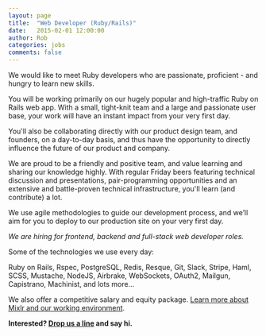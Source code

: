 ```yaml
---
layout: page
title:  "Web Developer (Ruby/Rails)"
date:   2015-02-01 12:00:00
author: Rob
categories: jobs
comments: false
---
```


We would like to meet Ruby developers who are passionate, proficient - and hungry to learn new skills.

You will be working primarily on our hugely popular and high-traffic Ruby on Rails web app. With a small, tight-knit team and a large and passionate user base, your work will have an instant impact from your very first day.

You'll also be collaborating directly with our product design team, and founders, on a day-to-day basis, and thus have the opportunity to directly influence the future of our product and company.

We are proud to be a friendly and positive team, and value learning and sharing our knowledge highly. With regular Friday beers featuring technical discussion and presentations, pair-programming opportunities and an extensive and battle-proven technical infrastructure, you'll learn (and contribute) a lot.

We use agile methodologies to guide our development process, and we’ll aim for you to deploy to our production site on your very first day.

_We are hiring for frontend, backend and full-stack web developer roles._

Some of the technologies we use every day:

<div class="info_block">
Ruby on Rails, Rspec, PostgreSQL, Redis, Resque, Git, Slack, Stripe, Haml, SCSS, Mustache, NodeJS, Airbrake, WebSockets, OAuth2, Mailgun, Capistrano, Machinist, and lots more...
</div>

We also offer a competitive salary and equity package. [Learn more about Mixlr and our working environment](/jobs).

**Interested? [Drop us a line](mailto:jobs@mixlr.com) and say hi.**
